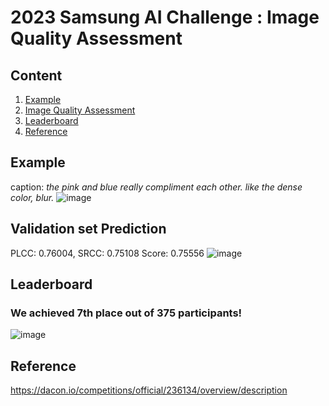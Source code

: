 # 2023 Samsung AI Challenge : Image Quality Assessment

## Content
1. [Example](#Example)
2. [Image Quality Assessment](#Validation-set-Prediction)
3. [Leaderboard](#Leaderboard)
4. [Reference](#Reference)
   
## Example
caption: *the pink and blue really compliment each other. like the dense color, blur.*
![image](https://github.com/seok-AI/Image-Quality-Assessment/assets/85815265/e63d769d-c35d-45dc-b288-fc513e23aab5)



## Validation set Prediction
PLCC: 0.76004, SRCC: 0.75108 Score: 0.75556
![image](https://github.com/seok-AI/Domain-Adaptation/assets/85815265/e0f76cbc-6138-4371-aa3d-2d140714cf75)


## Leaderboard
### We achieved 7th place out of 375 participants!
![image](https://github.com/seok-AI/Image-Quality-Assessment/assets/85815265/43db4b7d-d614-4fed-b552-58e25d79b33d)

## Reference
https://dacon.io/competitions/official/236134/overview/description
